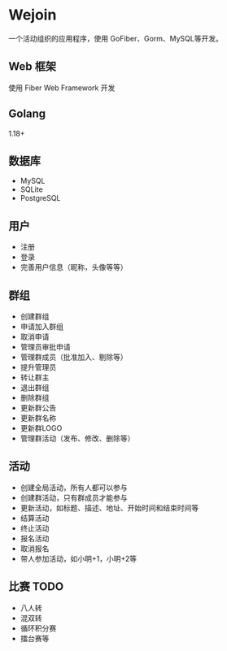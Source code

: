 # Wejoin 

一个活动组织的应用程序，使用 GoFiber、Gorm、MySQL等开发。

## Web 框架

使用 Fiber Web Framework 开发

## Golang

1.18+

## 数据库

- MySQL
- SQLite
- PostgreSQL

## 用户

- 注册
- 登录
- 完善用户信息（昵称，头像等等）

## 群组

- 创建群组
- 申请加入群组
- 取消申请
- 管理员审批申请
- 管理群成员（批准加入、剔除等）
- 提升管理员
- 转让群主
- 退出群组
- 删除群组
- 更新群公告
- 更新群名称
- 更新群LOGO
- 管理群活动（发布、修改、删除等）

## 活动

- 创建全局活动，所有人都可以参与
- 创建群活动，只有群成员才能参与
- 更新活动，如标题、描述、地址、开始时间和结束时间等
- 结算活动
- 终止活动
- 报名活动
- 取消报名
- 带人参加活动，如小明+1，小明+2等

## 比赛 TODO

- 八人转
- 混双转
- 循环积分赛
- 擂台赛等
